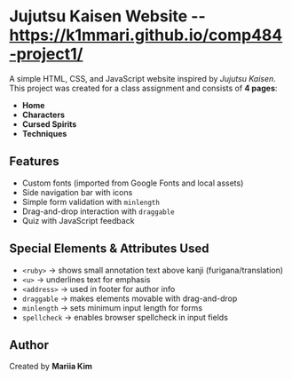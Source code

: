# Jujutsu Kaisen Website -- https://k1mmari.github.io/comp484-project1/

A simple HTML, CSS, and JavaScript website inspired by *Jujutsu Kaisen*.  
This project was created for a class assignment and consists of **4 pages**:

- **Home**
- **Characters**
- **Cursed Spirits**
- **Techniques**

## Features
- Custom fonts (imported from Google Fonts and local assets)
- Side navigation bar with icons
- Simple form validation with `minlength`
- Drag-and-drop interaction with `draggable`
- Quiz with JavaScript feedback

## Special Elements & Attributes Used
- `<ruby>` → shows small annotation text above kanji (furigana/translation)  
- `<u>` → underlines text for emphasis  
- `<address>` → used in footer for author info  
- `draggable` → makes elements movable with drag-and-drop  
- `minlength` → sets minimum input length for forms  
- `spellcheck` → enables browser spellcheck in input fields  

## Author
Created by **Mariia Kim**

